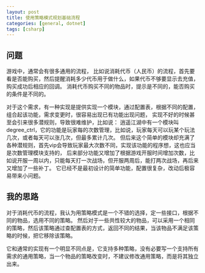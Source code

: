 ```yaml
---
layout: post
title: 使用策略模式规划基础流程
categories: [general, dotnet]
tags: [csharp]
---
```


## 问题 ##
游戏中，通常会有很多通用的流程，
比如说消耗代币（人民币）的流程，首先要看是否能购买，然后提醒消耗多少代币用于做什么，如果代币不够要显示去充值，购买成功后相应的回调。
消耗代币购买不同的物品时，提示是不同的，能否购买的条件是不同的。

对于这个需求，有一种实现是提供实现一个模块，通过配置表，根据不同的配置，组合起该功能，需求变更时，很容易出现已有功能出现问题，
实现不好的时候甚至会引来很多潜规则，导致很难维护，比如说：
逍遥江湖中有一个模块叫 degree_ctrl，它的功能是玩家每的次数管理，比如说，玩家每天可以玩某个玩法几次，或者每天可以涨几次，但最多累计几次。
但后来这个简单的模块却充满了各种潜规则，首先vip会导致玩家最大次数不同，实现该功能的程序想，这也应当是次数管理模块支持的，
后来部分功能又增加了根据游戏开服时间增加次数，比如说开服一周以内，只能每天打一次战场，但开服两周后，能打两次战场，再后来又增加了一些补丁。
它已经不是最初设计的简单功能，配置很复杂，改动后极容易带来小问题。

## 我的思路 ##

对于消耗代币的流程，我认为用策略模式是一个不错的选择，定一些接口，根据不同的物品，选用不同的策略。
然后对于一些共性较大的物品，可以采用一个相同的策略，然后该策略通过查配置表的方式，返回不同的结果，当该物品不满足该策略的时候，把它移除该策略。

它和通常的实现有一个明显不同点是，它支持多种策略，没有必要写一个支持所有需求的通用策略，当一个物品的策略改变时，不建议修改通用策略，而是将其独立出来。


